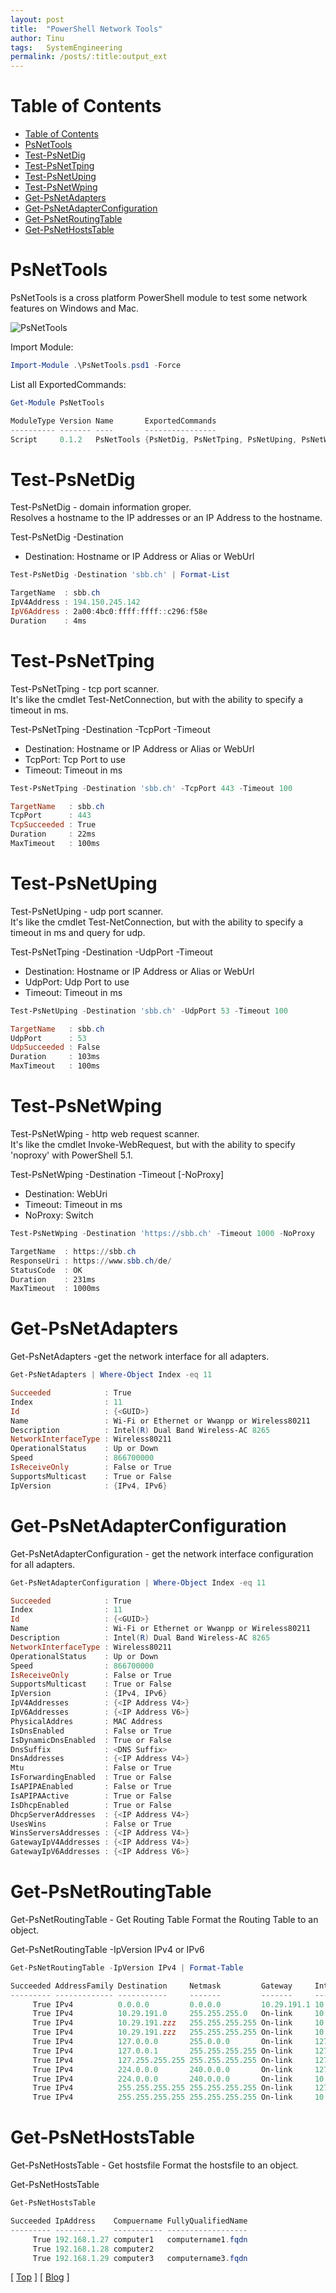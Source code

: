 ```yaml
---
layout: post
title:  "PowerShell Network Tools"
author: Tinu
tags:   SystemEngineering
permalink: /posts/:title:output_ext
---
```


# Table of Contents

- [Table of Contents](#table-of-contents)
- [PsNetTools](#psnettools)
- [Test-PsNetDig](#test-psnetdig)
- [Test-PsNetTping](#test-psnettping)
- [Test-PsNetUping](#test-psnetuping)
- [Test-PsNetWping](#test-psnetwping)
- [Get-PsNetAdapters](#get-psnetadapters)
- [Get-PsNetAdapterConfiguration](#get-psnetadapterconfiguration)
- [Get-PsNetRoutingTable](#get-psnetroutingtable)
- [Get-PsNetHostsTable](#get-psnethoststable)

# PsNetTools

PsNetTools is a cross platform PowerShell module to test some network features on Windows and Mac.  

![PsNetTools](./Images/PsNetTools.png)

Import Module:  

````powershell
Import-Module .\PsNetTools.psd1 -Force
````

List all ExportedCommands:  

````powershell
Get-Module PsNetTools

ModuleType Version Name       ExportedCommands
---------- ------- ----       ----------------
Script     0.1.2   PsNetTools {PsNetDig, PsNetTping, PsNetUping, PsNetWping}
````

# Test-PsNetDig

Test-PsNetDig - domain information groper.  
Resolves a hostname to the IP addresses or an IP Address to the hostname.  

Test-PsNetDig -Destination

- Destination: Hostname or IP Address or Alias or WebUrl

````powershell
Test-PsNetDig -Destination 'sbb.ch' | Format-List

TargetName  : sbb.ch
IpV4Address : 194.150.245.142
IpV6Address : 2a00:4bc0:ffff:ffff::c296:f58e
Duration    : 4ms
````

# Test-PsNetTping

Test-PsNetTping - tcp port scanner.  
It's like the cmdlet Test-NetConnection, but with the ability to specify a timeout in ms.  

Test-PsNetTping -Destination -TcpPort -Timeout

- Destination: Hostname or IP Address or Alias or WebUrl
- TcpPort:     Tcp Port to use
- Timeout:     Timeout in ms

````powershell
Test-PsNetTping -Destination 'sbb.ch' -TcpPort 443 -Timeout 100

TargetName   : sbb.ch
TcpPort      : 443
TcpSucceeded : True
Duration     : 22ms
MaxTimeout   : 100ms
````

# Test-PsNetUping

Test-PsNetUping - udp port scanner.  
It's like the cmdlet Test-NetConnection, but with the ability to specify a timeout in ms and query for udp.  

Test-PsNetTping -Destination -UdpPort -Timeout

- Destination: Hostname or IP Address or Alias or WebUrl
- UdpPort:     Udp Port to use
- Timeout:     Timeout in ms

````powershell
Test-PsNetUping -Destination 'sbb.ch' -UdpPort 53 -Timeout 100

TargetName   : sbb.ch
UdpPort      : 53
UdpSucceeded : False
Duration     : 103ms
MaxTimeout   : 100ms
````

# Test-PsNetWping

Test-PsNetWping - http web request scanner.  
It's like the cmdlet Invoke-WebRequest, but with the ability to specify 'noproxy' with PowerShell 5.1.  

Test-PsNetWping -Destination -Timeout [-NoProxy]

- Destination: WebUri
- Timeout:     Timeout in ms
- NoProxy:     Switch

````powershell
Test-PsNetWping -Destination 'https://sbb.ch' -Timeout 1000 -NoProxy

TargetName  : https://sbb.ch
ResponseUri : https://www.sbb.ch/de/
StatusCode  : OK
Duration    : 231ms
MaxTimeout  : 1000ms
````

# Get-PsNetAdapters

Get-PsNetAdapters -get the network interface for all adapters.  

````powershell
Get-PsNetAdapters | Where-Object Index -eq 11

Succeeded            : True
Index                : 11
Id                   : {<GUID>}
Name                 : Wi-Fi or Ethernet or Wwanpp or Wireless80211
Description          : Intel(R) Dual Band Wireless-AC 8265
NetworkInterfaceType : Wireless80211
OperationalStatus    : Up or Down
Speed                : 866700000
IsReceiveOnly        : False or True
SupportsMulticast    : True or False
IpVersion            : {IPv4, IPv6}
````

# Get-PsNetAdapterConfiguration

Get-PsNetAdapterConfiguration - get the network interface configuration for all adapters.  

````powershell
Get-PsNetAdapterConfiguration | Where-Object Index -eq 11

Succeeded            : True
Index                : 11
Id                   : {<GUID>}
Name                 : Wi-Fi or Ethernet or Wwanpp or Wireless80211
Description          : Intel(R) Dual Band Wireless-AC 8265
NetworkInterfaceType : Wireless80211
OperationalStatus    : Up or Down
Speed                : 866700000
IsReceiveOnly        : False or True
SupportsMulticast    : True or False
IpVersion            : {IPv4, IPv6}
IpV4Addresses        : {<IP Address V4>}
IpV6Addresses        : {<IP Address V6>}
PhysicalAddres       : MAC Address
IsDnsEnabled         : False or True
IsDynamicDnsEnabled  : True or False
DnsSuffix            : <DNS Suffix>
DnsAddresses         : {<IP Address V4>}
Mtu                  : False or True
IsForwardingEnabled  : True or False
IsAPIPAEnabled       : False or True
IsAPIPAActive        : True or False
IsDhcpEnabled        : True or False
DhcpServerAddresses  : {<IP Address V4>}
UsesWins             : False or True
WinsServersAddresses : {<IP Address V4>}
GatewayIpV4Addresses : {<IP Address V4>}
GatewayIpV6Addresses : {<IP Address V6>}
````

# Get-PsNetRoutingTable

Get-PsNetRoutingTable - Get Routing Table
Format the Routing Table to an object.

Get-PsNetRoutingTable -IpVersion IPv4 or IPv6

````powershell
Get-PsNetRoutingTable -IpVersion IPv4 | Format-Table

Succeeded AddressFamily Destination     Netmask         Gateway     Interface     Metric
--------- ------------- -----------     -------         -------     ---------     ------
     True IPv4          0.0.0.0         0.0.0.0         10.29.191.1 10.29.191.zzz 45
     True IPv4          10.29.191.0     255.255.255.0   On-link     10.29.191.zzz 301
     True IPv4          10.29.191.zzz   255.255.255.255 On-link     10.29.191.zzz 301
     True IPv4          10.29.191.zzz   255.255.255.255 On-link     10.29.191.zzz 301
     True IPv4          127.0.0.0       255.0.0.0       On-link     127.0.0.1     331
     True IPv4          127.0.0.1       255.255.255.255 On-link     127.0.0.1     331
     True IPv4          127.255.255.255 255.255.255.255 On-link     127.0.0.1     331
     True IPv4          224.0.0.0       240.0.0.0       On-link     127.0.0.1     331
     True IPv4          224.0.0.0       240.0.0.0       On-link     10.29.191.zzz 301
     True IPv4          255.255.255.255 255.255.255.255 On-link     127.0.0.1     331
     True IPv4          255.255.255.255 255.255.255.255 On-link     10.29.191.zzz 301
````

# Get-PsNetHostsTable

Get-PsNetHostsTable - Get hostsfile
Format the hostsfile to an object.

Get-PsNetHostsTable

````powershell
Get-PsNetHostsTable

Succeeded IpAddress    Compuername FullyQualifiedName
--------- ---------    ----------- ------------------
     True 192.168.1.27 computer1   computername1.fqdn
     True 192.168.1.28 computer2
     True 192.168.1.29 computer3   computername3.fqdn
````

[ [Top](#table-of-contents) ] [ [Blog](../syseng.html) ]